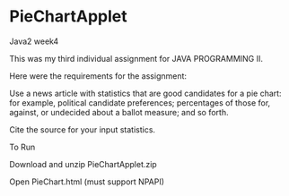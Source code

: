 # PieChartApplet
Java2 week4

This was my third individual assignment for JAVA PROGRAMMING II.

Here were the requirements for the assignment:

Use a news article with statistics that are good candidates for a pie chart: 
for example, political candidate preferences; percentages of those for, against, or undecided about a ballot measure; and so forth.

Cite the source for your input statistics.

To Run 

Download and unzip PieChartApplet.zip 

Open PieChart.html (must support NPAPI)
